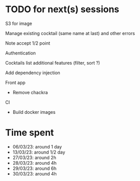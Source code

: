 # TODO for next(s) sessions

S3 for image

Manage existing cocktail (same name at last) and other errors

Note accept 1/2 point

Authentication

Cocktails list additional features (filter, sort ?)

Add dependency injection


Front app
- Remove chackra
  
CI
- Build docker images

# Time spent

- 06/03/23: around 1 day
- 13/03/23: around 1/2 day
- 27/03/23: around 2h
- 28/03/23: around 4h
- 29/03/23: around 6h
- 30/03/23: around 4h